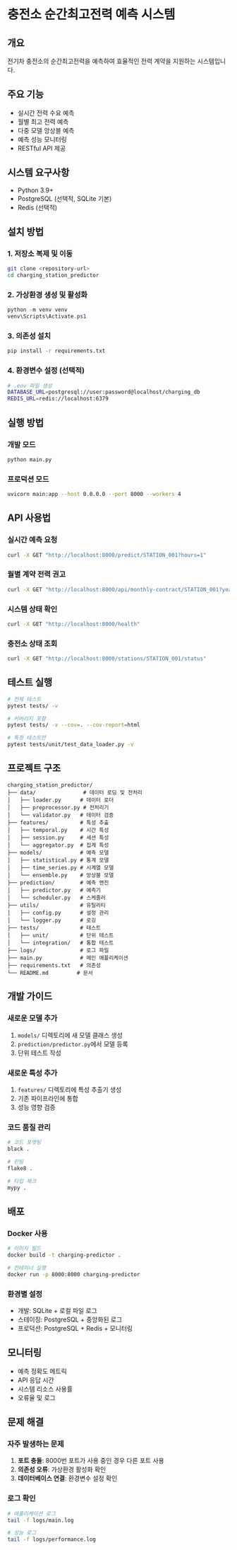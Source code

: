 # 충전소 순간최고전력 예측 시스템

## 개요
전기차 충전소의 순간최고전력을 예측하여 효율적인 전력 계약을 지원하는 시스템입니다.

## 주요 기능
- 실시간 전력 수요 예측
- 월별 최고 전력 예측
- 다중 모델 앙상블 예측
- 예측 성능 모니터링
- RESTful API 제공

## 시스템 요구사항
- Python 3.9+
- PostgreSQL (선택적, SQLite 기본)
- Redis (선택적)

## 설치 방법

### 1. 저장소 복제 및 이동
```bash
git clone <repository-url>
cd charging_station_predictor
```

### 2. 가상환경 생성 및 활성화
```powershell
python -m venv venv
venv\Scripts\Activate.ps1
```

### 3. 의존성 설치
```bash
pip install -r requirements.txt
```

### 4. 환경변수 설정 (선택적)
```bash
# .env 파일 생성
DATABASE_URL=postgresql://user:password@localhost/charging_db
REDIS_URL=redis://localhost:6379
```

## 실행 방법

### 개발 모드
```bash
python main.py
```

### 프로덕션 모드
```bash
uvicorn main:app --host 0.0.0.0 --port 8000 --workers 4
```

## API 사용법

### 실시간 예측 요청
```bash
curl -X GET "http://localhost:8000/predict/STATION_001?hours=1"
```

### 월별 계약 전력 권고
```bash
curl -X GET "http://localhost:8000/api/monthly-contract/STATION_001?year=2024&month=3"
```

### 시스템 상태 확인
```bash
curl -X GET "http://localhost:8000/health"
```

### 충전소 상태 조회
```bash
curl -X GET "http://localhost:8000/stations/STATION_001/status"
```

## 테스트 실행
```bash
# 전체 테스트
pytest tests/ -v

# 커버리지 포함
pytest tests/ -v --cov=. --cov-report=html

# 특정 테스트만
pytest tests/unit/test_data_loader.py -v
```

## 프로젝트 구조
```
charging_station_predictor/
├── data/               # 데이터 로딩 및 전처리
│   ├── loader.py      # 데이터 로더
│   ├── preprocessor.py # 전처리기
│   └── validator.py   # 데이터 검증
├── features/          # 특성 추출
│   ├── temporal.py    # 시간 특성
│   ├── session.py     # 세션 특성
│   └── aggregator.py  # 집계 특성
├── models/            # 예측 모델
│   ├── statistical.py # 통계 모델
│   ├── time_series.py # 시계열 모델
│   └── ensemble.py    # 앙상블 모델
├── prediction/        # 예측 엔진
│   ├── predictor.py   # 예측기
│   └── scheduler.py   # 스케줄러
├── utils/             # 유틸리티
│   ├── config.py      # 설정 관리
│   └── logger.py      # 로깅
├── tests/             # 테스트
│   ├── unit/          # 단위 테스트
│   └── integration/   # 통합 테스트
├── logs/              # 로그 파일
├── main.py            # 메인 애플리케이션
├── requirements.txt   # 의존성
└── README.md         # 문서
```

## 개발 가이드

### 새로운 모델 추가
1. `models/` 디렉토리에 새 모델 클래스 생성
2. `prediction/predictor.py`에서 모델 등록
3. 단위 테스트 작성

### 새로운 특성 추가
1. `features/` 디렉토리에 특성 추출기 생성
2. 기존 파이프라인에 통합
3. 성능 영향 검증

### 코드 품질 관리
```bash
# 코드 포맷팅
black .

# 린팅
flake8 .

# 타입 체크
mypy .
```

## 배포

### Docker 사용
```bash
# 이미지 빌드
docker build -t charging-predictor .

# 컨테이너 실행
docker run -p 8000:8000 charging-predictor
```

### 환경별 설정
- 개발: SQLite + 로컬 파일 로그
- 스테이징: PostgreSQL + 중앙화된 로그 
- 프로덕션: PostgreSQL + Redis + 모니터링

## 모니터링
- 예측 정확도 메트릭
- API 응답 시간
- 시스템 리소스 사용률
- 오류율 및 로그

## 문제 해결

### 자주 발생하는 문제
1. **포트 충돌**: 8000번 포트가 사용 중인 경우 다른 포트 사용
2. **의존성 오류**: 가상환경 활성화 확인
3. **데이터베이스 연결**: 환경변수 설정 확인

### 로그 확인
```bash
# 애플리케이션 로그
tail -f logs/main.log

# 성능 로그  
tail -f logs/performance.log
```